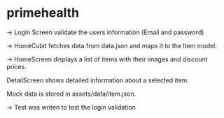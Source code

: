 # primehealth

-> Login Screen validate the users information (Email and password)

-> HomeCubit fetches data from data.json and maps it to the Item model.

-> HomeScreen displays a list of items with their images and discount prices.

DetailScreen shows detailed information about a selected item.

Mock data is stored in assets/data/item.json.

-> Test was writen to test the login validation 
